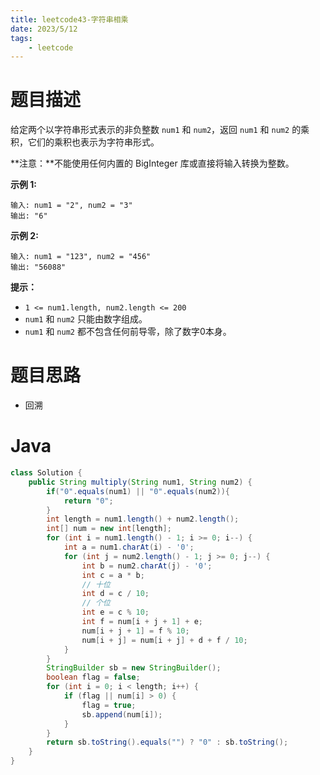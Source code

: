 ```yaml
---
title: leetcode43-字符串相乘
date: 2023/5/12
tags: 
    - leetcode
---
```


# 题目描述

给定两个以字符串形式表示的非负整数 `num1` 和 `num2`，返回 `num1` 和 `num2` 的乘积，它们的乘积也表示为字符串形式。

**注意：**不能使用任何内置的 BigInteger 库或直接将输入转换为整数。



**示例 1:**

```
输入: num1 = "2", num2 = "3"
输出: "6"
```

**示例 2:**

```
输入: num1 = "123", num2 = "456"
输出: "56088"
```



**提示：**

- `1 <= num1.length, num2.length <= 200`
- `num1` 和 `num2` 只能由数字组成。
- `num1` 和 `num2` 都不包含任何前导零，除了数字0本身。

# 题目思路

- 回溯

# Java
```java
class Solution {
    public String multiply(String num1, String num2) {
        if("0".equals(num1) || "0".equals(num2)){
            return "0";
        }
        int length = num1.length() + num2.length();
        int[] num = new int[length];
        for (int i = num1.length() - 1; i >= 0; i--) {
            int a = num1.charAt(i) - '0';
            for (int j = num2.length() - 1; j >= 0; j--) {
                int b = num2.charAt(j) - '0';
                int c = a * b;
                // 十位
                int d = c / 10;
                // 个位
                int e = c % 10;
                int f = num[i + j + 1] + e;
                num[i + j + 1] = f % 10;
                num[i + j] = num[i + j] + d + f / 10;
            }
        }
        StringBuilder sb = new StringBuilder();
        boolean flag = false;
        for (int i = 0; i < length; i++) {
            if (flag || num[i] > 0) {
                flag = true;
                sb.append(num[i]);
            }
        }
        return sb.toString().equals("") ? "0" : sb.toString();
    }
}
```

